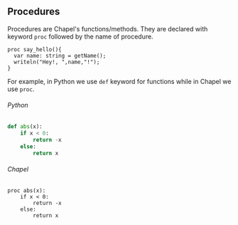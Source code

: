 ## Procedures
Procedures are Chapel's functions/methods. They are declared with keyword ```proc``` followed by the name of procedure.
```Chapel
proc say_hello(){
  var name: string = getName();
  writeln("Hey!, ",name,"!");
} 
```
For example, in Python we use ```def``` keyword for functions while in Chapel we use ```proc```. 
###### Python
```Python
def abs(x):
    if x < 0:
        return -x
    else:
        return x
```
###### Chapel

```Chapel
proc abs(x):
    if x < 0:
        return -x
    else:
        return x
